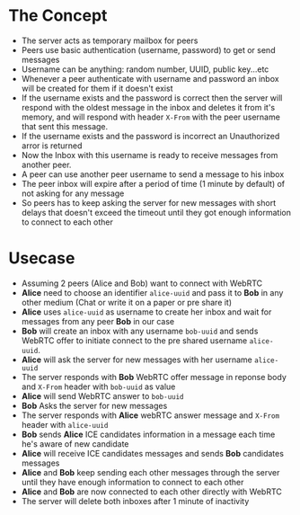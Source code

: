 # The Concept

- The server acts as temporary mailbox for peers
- Peers use basic authentication (username, password) to get or send messages
- Username can be anything: random number, UUID, public key...etc
- Whenever a peer authenticate with username and password an inbox will be
  created for them if it doesn't exist
- If the username exists and the password is correct then the server will
  respond with the oldest message in the inbox and deletes it from it's memory,
  and will respond with header `X-From` with the peer username that sent this
  message.
- If the username exists and the password is incorrect an Unauthorized arror is
  returned
- Now the Inbox with this username is ready to receive messages from another
  peer.
- A peer can use another peer username to send a message to his inbox
- The peer inbox will expire after a period of time (1 minute by default) of not
  asking for any message
- So peers has to keep asking the server for new messages with short delays that
  doesn't exceed the timeout until they got enough information to connect to
  each other

# Usecase
- Assuming 2 peers (Alice and Bob) want to connect with WebRTC
- **Alice** need to choose an identifier `alice-uuid` and pass it to **Bob** in
  any other medium (Chat or write it on a paper or pre share it)
- **Alice** uses `alice-uuid` as username to create her inbox and wait for
  messages from any peer **Bob** in our case
- **Bob** will create an inbox with any username `bob-uuid` and sends WebRTC
  offer to initiate connect to the pre shared username `alice-uuid`.
- **Alice** will ask the server for new messages with her username `alice-uuid`
- The server responds with **Bob** WebRTC offer message in reponse body and
  `X-From` header with `bob-uuid` as value
- **Alice** will send WebRTC answer to `bob-uuid`
- **Bob** Asks the server for new messages
- The server responds with **Alice** webRTC answer message and `X-From` header
  with `alice-uuid`
- **Bob** sends **Alice** ICE candidates information in a message each time he's
  aware of new candidate
- **Alice** will receive ICE candidates messages and sends **Bob** candidates
  messages
- **Alice** and **Bob** keep sending each other messages through the server
  until they have enough information to connect to each other
- **Alice** and **Bob** are now connected to each other directly with WebRTC
- The server will delete both inboxes after 1 minute of inactivity
